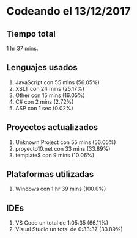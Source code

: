 # Codeando el 13/12/2017

## Tiempo total
1 hr 37 mins.

## Lenguajes usados
1. JavaScript con 55 mins (56.05%)
1. XSLT con 24 mins (25.17%)
1. Other con 15 mins (16.05%)
1. C# con 2 mins (2.72%)
1. ASP con 1 sec (0.02%)

## Proyectos actualizados
1. Unknown Project con 55 mins (56.05%)
1. proyecto10.net con 33 mins (33.89%)
1. template$ con 9 mins (10.06%)

## Plataformas utilizadas
1. Windows con 1 hr 39 mins (100.0%)

## IDEs
1. VS Code un total de 1:05:35 (66.11%)
1. Visual Studio un total de 0:33:37 (33.89%)

